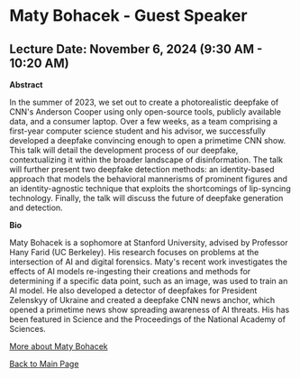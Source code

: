 # Maty Bohacek - Guest Speaker

## Lecture Date: November 6, 2024 (9:30 AM - 10:20 AM)

 

**Abstract**

In the summer of 2023, we set out to create a photorealistic deepfake of CNN's Anderson Cooper using only open-source tools, publicly available data, and a consumer laptop. Over a few weeks, as a team comprising a first-year computer science student and his advisor, we successfully developed a deepfake convincing enough to open a primetime CNN show. This talk will detail the development process of our deepfake, contextualizing it within the broader landscape of disinformation. The talk will further present two deepfake detection methods: an identity-based approach that models the behavioral mannerisms of prominent figures and an identity-agnostic technique that exploits the shortcomings of lip-syncing technology. Finally, the talk will discuss the future of deepfake generation and detection.



**Bio**

Maty Bohacek is a sophomore at Stanford University, advised by Professor Hany Farid (UC Berkeley). His research focuses on problems at the intersection of AI and digital forensics. Maty's recent work investigates the effects of AI models re-ingesting their creations and methods for determining if a specific data point, such as an image, was used to train an AI model. He also developed a detector of deepfakes for President Zelenskyy of Ukraine and created a deepfake CNN news anchor, which opened a primetime news show spreading awareness of AI threats. His has been featured in Science and the Proceedings of the National Academy of Sciences. 


[More about Maty Bohacek](https://www.matyasbohacek.com)

[Back to Main Page](README.md)
